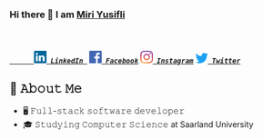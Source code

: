 ### Hi there 👋 I am [Miri Yusifli](http://miriyusifli.com/)

<h5>
  
  <code>
    <a href="https://www.linkedin.com/in/miriyusifli/" title="LinkedIn Profile">
      <img width="22" src="https://github.com/miriyusifli/miriyusifli/blob/main/linkedin.svg"> LinkedIn </a></code>
  <code><a href="https://www.facebook.com/yusiflimiri" title="Facebook Profile"><img width="22" src="https://github.com/miriyusifli/miriyusifli/blob/main/facebook.svg"> Facebook</a></code>
<code><a href="https://www.instagram.com/miriyusifli/" title="Instagram Profile"><img width="22" src="https://github.com/miriyusifli/miriyusifli/blob/main/instagram.svg"> Instagram</a></code>
<code><a href="https://twitter.com/miri_yusifli" title="Twitter Profile"><img width="22" src="https://github.com/miriyusifli/miriyusifli/blob/main/twitter.svg"> Twitter</a></code>
</h5>


## :book: 𝙰𝚋𝚘𝚞𝚝 𝙼𝚎
- 🖥 𝙵𝚞𝚕𝚕-𝚜𝚝𝚊𝚌𝚔 𝚜𝚘𝚏𝚝𝚠𝚊𝚛𝚎 𝚍𝚎𝚟𝚎𝚕𝚘𝚙𝚎𝚛
- 🎓 𝚂𝚝𝚞𝚍𝚢𝚒𝚗𝚐 𝙲𝚘𝚖𝚙𝚞𝚝𝚎𝚛 𝚂𝚌𝚒𝚎𝚗𝚌𝚎 at Saarland University

<!--
- 🔭 I’m currently working on ...
- 🌱 I’m currently learning ...
- 👯 I’m looking to collaborate on ...
- 🤔 I’m looking for help with ...
- 💬 Ask me about ...
- 📫 How to reach me: ...
- 😄 Pronouns: ...
- ⚡ Fun fact: ...
-->
